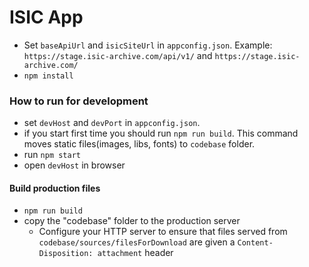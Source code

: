 ISIC App
===================

- Set ```baseApiUrl``` and ```isicSiteUrl``` in ```appconfig.json```.
Example: ```https://stage.isic-archive.com/api/v1/``` and ```https://stage.isic-archive.com/```
- ```npm install```

### How to run for development

- set ```devHost``` and ```devPort``` in ```appconfig.json```.
- if you start first time you should run ```npm run build```. This command moves static files(images, libs, fonts) to ```codebase``` folder.
- run ```npm start```
- open ```devHost``` in browser


#### Build production files



- ```npm run build```
- copy the "codebase" folder to the production server
  - Configure your HTTP server to ensure that files served from `codebase/sources/filesForDownload` are given a `Content-Disposition: attachment` header



